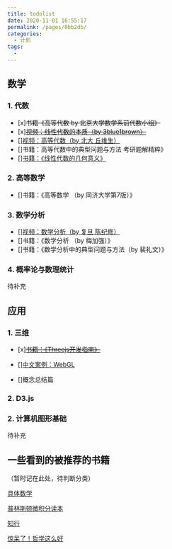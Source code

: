 ```yaml
---
title: todolist
date: 2020-11-01 16:55:17
permalink: /pages/0bb2db/
categories:
  - 计划
tags:
  - 
---
```



## 数学

### 1. 代数
- [x]~~书籍《高等代数 by 北京大学数学系前代数小组》~~
- [x]~~[视频：线性代数的本质（by 3blue1brown）](https://www.bilibili.com/video/BV1ys411472E)~~
- [][视频：高等代数（by 北大 丘维生）](https://www.bilibili.com/video/BV1Pb411K7JA)
- []书籍：高等代数中的典型问题与方法 考研题解精粹》
- [][书籍：《线性代数的几何意义》](https://book.douban.com/subject/26651221/)

### 2. 高等数学
- []书籍：《高等数学 （by 同济大学第7版）》

### 3. 数学分析
- [][视频：数学分析（by 复旦 陈纪修）](https://www.bilibili.com/video/BV12s411h7v4)
- []书籍：《数学分析 （by 梅加强）》
- []书籍：《数学分析中的典型问题与方法（by 裴礼文）》

### 4. 概率论与数理统计
待补充

## 应用

### 1. 三维

- [x]~~[书籍：《Threejs开发指南》]()~~
- [][中文案例：WebGL](https://www.wjceo.com/blog/webgl/)

- []概念总结篇

### 2. D3.js 

### 2. 计算机图形基础
待补充



## 一些看到的被推荐的书籍
（暂时记在此处，待判断分类）

[具体数学](https://book.douban.com/subject/21323941/)

[普林斯顿微积分读本](https://book.douban.com/subject/26899701/)


[知行](https://book.douban.com/subject/33463986/)

[惊呆了！哲学这么好](https://book.douban.com/subject/27605891/)